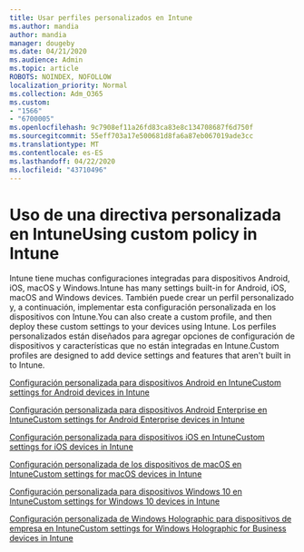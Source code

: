 ```yaml
---
title: Usar perfiles personalizados en Intune
ms.author: mandia
author: mandia
manager: dougeby
ms.date: 04/21/2020
ms.audience: Admin
ms.topic: article
ROBOTS: NOINDEX, NOFOLLOW
localization_priority: Normal
ms.collection: Adm_O365
ms.custom:
- "1566"
- "6700005"
ms.openlocfilehash: 9c7908ef11a26fd83ca83e8c134708687f6d750f
ms.sourcegitcommit: 55eff703a17e500681d8fa6a87eb067019ade3cc
ms.translationtype: MT
ms.contentlocale: es-ES
ms.lasthandoff: 04/22/2020
ms.locfileid: "43710496"
---
```

# <a name="using-custom-policy-in-intune"></a><span data-ttu-id="163fa-102">Uso de una directiva personalizada en Intune</span><span class="sxs-lookup"><span data-stu-id="163fa-102">Using custom policy in Intune</span></span>

<span data-ttu-id="163fa-103">Intune tiene muchas configuraciones integradas para dispositivos Android, iOS, macOS y Windows.</span><span class="sxs-lookup"><span data-stu-id="163fa-103">Intune has many settings built-in for Android, iOS, macOS and Windows devices.</span></span> <span data-ttu-id="163fa-104">También puede crear un perfil personalizado y, a continuación, implementar esta configuración personalizada en los dispositivos con Intune.</span><span class="sxs-lookup"><span data-stu-id="163fa-104">You can also create a custom profile, and then deploy these custom settings to your devices using Intune.</span></span> <span data-ttu-id="163fa-105">Los perfiles personalizados están diseñados para agregar opciones de configuración de dispositivos y características que no están integradas en Intune.</span><span class="sxs-lookup"><span data-stu-id="163fa-105">Custom profiles are designed to add device settings and features that aren't built in to Intune.</span></span>

[<span data-ttu-id="163fa-106">Configuración personalizada para dispositivos Android en Intune</span><span class="sxs-lookup"><span data-stu-id="163fa-106">Custom settings for Android devices in Intune</span></span>](https://docs.microsoft.com/intune/custom-settings-android)

[<span data-ttu-id="163fa-107">Configuración personalizada para dispositivos Android Enterprise en Intune</span><span class="sxs-lookup"><span data-stu-id="163fa-107">Custom settings for Android Enterprise devices in Intune</span></span>](https://docs.microsoft.com/intune/custom-settings-android-for-work)

[<span data-ttu-id="163fa-108">Configuración personalizada para dispositivos iOS en Intune</span><span class="sxs-lookup"><span data-stu-id="163fa-108">Custom settings for iOS devices in Intune</span></span>](https://docs.microsoft.com/intune/custom-settings-ios)

[<span data-ttu-id="163fa-109">Configuración personalizada de los dispositivos de macOS en Intune</span><span class="sxs-lookup"><span data-stu-id="163fa-109">Custom settings for macOS devices in Intune</span></span>](https://docs.microsoft.com/intune/custom-settings-macos)

[<span data-ttu-id="163fa-110">Configuración personalizada para dispositivos Windows 10 en Intune</span><span class="sxs-lookup"><span data-stu-id="163fa-110">Custom settings for Windows 10 devices in Intune</span></span>](https://docs.microsoft.com/intune/custom-settings-windows-10)

[<span data-ttu-id="163fa-111">Configuración personalizada de Windows Holographic para dispositivos de empresa en Intune</span><span class="sxs-lookup"><span data-stu-id="163fa-111">Custom settings for Windows Holographic for Business devices in Intune</span></span>](https://docs.microsoft.com/intune/custom-settings-windows-holographic)